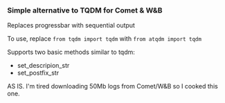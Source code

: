 ### Simple alternative to TQDM for Comet & W&B
Replaces progressbar with sequential output

To use, replace 
`from tqdm import tqdm`
with
`from atqdm import tqdm`

Supports two basic methods similar to tqdm:
- set_descripion_str
- set_postfix_str

AS IS. I'm tired downloading 50Mb logs from Comet/W&B so I cooked this one.

